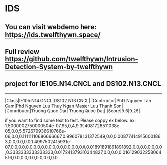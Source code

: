 # IDS
## You can visit webdemo here: https://ids.twelfthywn.space/
## Full review https://github.com/twelfthywn/Intrusion-Detection-System-by-twelfthywn
## project for IE105.N14.CNCL and DS102.N13.CNCL
-----------------------------------
|Class|IE105.N14.CNCL|DS102.N13.CNCL|
|Contructor|PhD Nguyen Tan Cam|Phd Nguyen Luu Thuy Ngan
                                Master Luu Thanh Son|
|Contributot|Truong Quoc Dat| Truong Quoc Dat|
|Score|9.5|9.25|

if you want to find some text to test. Please coppy ex below.
ex: 1.5000002750000504e-07,95,0,4,9.394081728511038e-05,0.0,5.572679936610766e-06,0.0,0.11111110686666667,0.996078431372549,0.0,0.008774149156001863,0.0,0.0,0.0,1.4997502415931e-07,0.0,0.0,0.0,0.0,0.0,0.0,0.0,0.0,0.0,0.0,0.01891891891891892,0.0,0.0,0.0,0.0,0.3333333333333333,0.017241379310344827,0.0,0.0,0.016129032258064516,0.0,0.0,0.0,0.0,0.0,0.0
